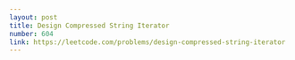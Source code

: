 ```yaml
---
layout: post
title: Design Compressed String Iterator
number: 604
link: https://leetcode.com/problems/design-compressed-string-iterator
---
```

